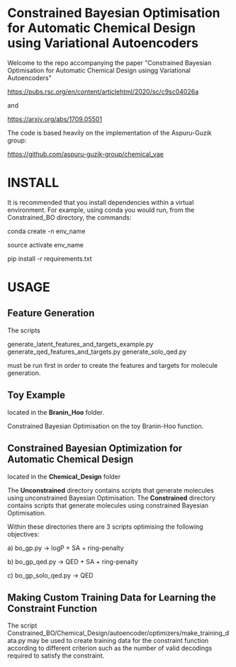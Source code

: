 # Constrained Bayesian Optimisation for Automatic Chemical Design using Variational Autoencoders

Welcome to the repo accompanying the paper "Constrained Bayesian Optimisation for Automatic Chemical Design usingg Variational Autoencoders"

https://pubs.rsc.org/en/content/articlehtml/2020/sc/c9sc04026a

and

https://arxiv.org/abs/1709.05501

The code is based heavily on the implementation of the Aspuru-Guzik group:

https://github.com/aspuru-guzik-group/chemical_vae

# INSTALL

It is recommended that you install dependencies within a virtual environment. For example, using conda you would run,
from the Constrained_BO directory, the commands:

conda create -n env_name

source activate env_name

pip install -r requirements.txt

# USAGE

## Feature Generation

The scripts

generate_latent_features_and_targets_example.py
generate_qed_features_and_targets.py
generate_solo_qed.py

must be run first in order to create the features and targets for molecule generation.

## Toy Example

located in the **Branin_Hoo** folder.

Constrained Bayesian Optimisation on the toy Branin-Hoo function.

## Constrained Bayesian Optimization for Automatic Chemical Design

located in the **Chemical_Design** folder

The **Unconstrained** directory contains scripts that generate molecules using unconstrained Bayesian Optimisation.
The **Constrained** directory contains scripts that generate molecules using constrained Bayesian Optimisation.

Within these directories there are 3 scripts optimising the following objectives: 

a) bo_gp.py -> logP + SA + ring-penalty

b) bo_gp_qed.py -> QED + SA + ring-penalty

c) bo_gp_solo_qed.py -> QED

## Making Custom Training Data for Learning the Constraint Function

The script Constrained_BO/Chemical_Design/autoencoder/optimizers/make_training_data.py may be used to create training data for the constraint function according to different criterion such as the number of valid decodings required to satisfy the constraint.
